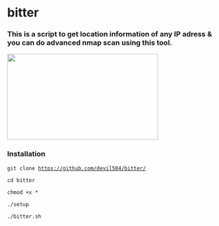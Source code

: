 # bitter
<h3>This is a script to get location information of any IP adress &amp; you can do advanced nmap scan using this tool.</h3>

<img src="" height="200px" width="350px" />

<h3>Installation</h3>

<code>git clone https://github.com/devil504/bitter/</code>

<code>cd bitter</code>

<code>chmod +x *</code>

<code>./setup</code>

<code>./bitter.sh</code>
